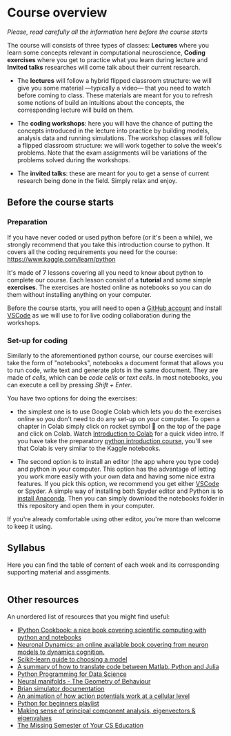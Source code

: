 <!-- https://jupyterbook.org -->
# Course overview

*Please, read carefully all the information here before the course starts*

The course will consists of three types of classes: **Lectures** where you learn some concepts relevant in computational neuroscience, **Coding exercises** where you get to practice what you learn during lecture and **Invited talks** researches will come talk about their current research.

  * The **lectures** will follow a hybrid flipped classroom structure: we will give you some material —typically a video— that you need to watch before coming to class. These materials are meant for you to refresh some notions of build an intuitions about the concepts, the corresponding lecture will build on them.

  * The **coding workshops**: here you will have the chance of putting the concepts introduced in the lecture into practice by building models, analysis data and running simulations. The workshop classes will follow a flipped classroom structure: we will work together to solve the week's problems. Note that the exam assignments will be variations of the problems solved during the workshops.

  * The **invited talks**: these are meant for you to get a sense of current research being done in the field. Simply relax and enjoy.  



## Before the course starts

### Preparation

If you have never coded or used python before (or it's been a while), we strongly recommend that you take this introduction course to python. It covers all the coding requirements you need for the course: https://www.kaggle.com/learn/python

It's made of 7 lessons covering all you need to know about python to complete our course. Each lesson consist of a **tutorial** and some simple **exercises**. The exercises are hosted online as notebooks so you can do them without installing anything on your computer. 

Before the course starts, you will need to open a [GitHub account](https://github.com/) and install [VSCode](https://code.visualstudio.com/download) as we will use to for live coding collaboration during the workshops.

### Set-up for coding

Similarly to the aforementioned python course, our course exercises will take the form of "notebooks", notebooks a document format that allows you to run code, write text and generate plots in the same document. They are made of *cells*, which can be *code cells* or *text cells*. In most notebooks, you can execute a cell by pressing *Shift + Enter*.

You have two options for doing the exercises: 
  * the simplest one is to use Google Colab which lets you do the exercises online so you don't need to do any set-up on your computer. To open a chapter in Colab simply click on rocket symbol 🚀 on the top of the page and click on Colab. Watch [Introduction to Colab](https://www.youtube.com/watch?v=inN8seMm7UI) for a quick video intro. If you have take the preparatory [python introduction course](https://www.kaggle.com/learn/python), you'll see that Colab is very similar to the Kaggle notebooks.

  * The second option is to install an editor (the app where you type code) and python in your computer. This option has the advantage of letting you work more easily with your own data and having some nice extra features. If you pick this option, we recommend you get either [VSCode](https://code.visualstudio.com/download) or Spyder. A simple way of installing both Spyder editor and Python is to [install Anaconda](https://www.anaconda.com/products/distribution). Then you can simply download the notebooks folder in this repository and open them in your computer.

If you're already comfortable using other editor, you're more than welcome to keep it using. 

## Syllabus

Here you can find the table of content of each week and its corresponding supporting material and assgiments.

```{tableofcontents}
```


## Other resources

An unordered list of resources that you might find useful:

* <a href="https://ipython-books.github.io/">IPython Cookbook: a nice book covering scientific computing with python and notebooks </a>  
* <a href="https://neuronaldynamics.epfl.ch/index.html">Neuronal Dynamics: an online available book covering from neuron models to dynamics cognition.</a>  
* <a href="https://scikit-learn.org/stable/tutorial/machine_learning_map/index.html">Scikit-learn guide to choosing a model </a>  
* <a href="https://cheatsheets.quantecon.org/ ">A summary of how to translate code between Matlab, Python and Julia  </a>  
* <a href="https://www.tomasbeuzen.com/python-programming-for-data-science/README.html ">Python Programming for Data Science  </a>  
* <a href="https://youtu.be/QHj9uVmwA_0">Neural manifolds - The Geometry of Behaviour  </a>  
* <a href="https://brian2.readthedocs.io/en/stable/user/index.html  ">Brian simulator documentation  </a>  
* <a href="https://www.youtube.com/watch?v=oa6rvUJlg7o">An animation of how action potentials work at a cellular level  </a>   
* <a href="https://www.youtube.com/watch?v=YYXdXT2l-Gg&list=PL-osiE80TeTskrapNbzXhwoFUiLCjGgY7">Python for beginners playlist  </a>    
* <a href="https://stats.stackexchange.com/questions/2691/making-sense-of-principal-component-analysis-eigenvectors-eigenvalues">Making sense of principal component analysis, eigenvectors & eigenvalues  </a>    
* <a href="https://missing.csail.mit.edu/0"> The Missing Semester of Your CS Education </a>  
